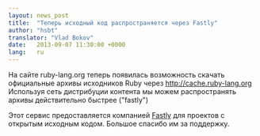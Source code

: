 ```yaml
---
layout: news_post
title:  "Теперь исходный код распространяется через Fastly"
author: "hsbt"
translator: "Vlad Bokov"
date:   2013-09-07 11:30:00 +0000
lang:   ru
---
```


На сайте ruby-lang.org теперь появилась возможность скачать официальные
архивы исходников Ruby через http://cache.ruby-lang.org
Используя сеть дистрибуции контента мы можем распространять архивы
действительно быстрее ("fastly")

Этот сервис предоставляется компанией [Fastly][1]
для проектов с открытым исходным кодом.
Большое спасибо им за поддержку.

[1]: http://www.fastly.com
